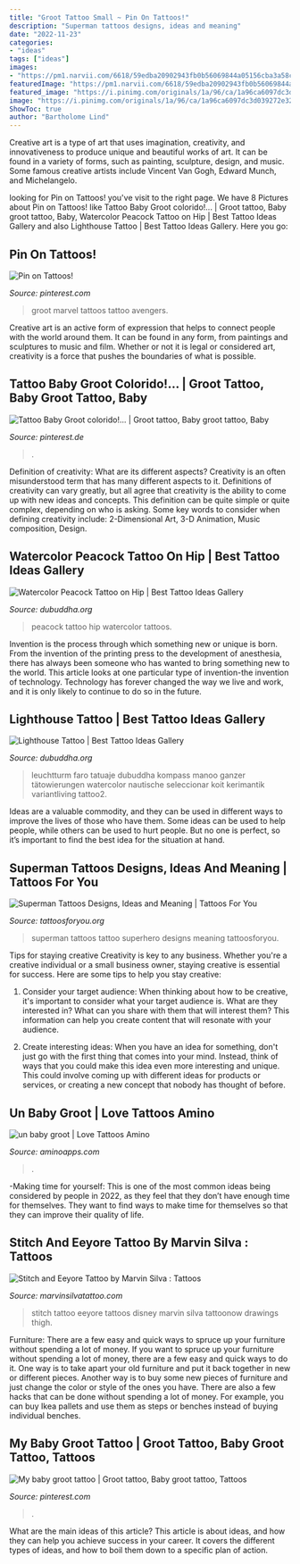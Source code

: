 ```yaml
---
title: "Groot Tattoo Small ~ Pin On Tattoos!"
description: "Superman tattoos designs, ideas and meaning"
date: "2022-11-23"
categories:
- "ideas"
tags: ["ideas"]
images:
- "https://pm1.narvii.com/6618/59edba20902943fb0b56069844a05156cba3a58c_hq.jpg"
featuredImage: "https://pm1.narvii.com/6618/59edba20902943fb0b56069844a05156cba3a58c_hq.jpg"
featured_image: "https://i.pinimg.com/originals/1a/96/ca/1a96ca6097dc3d039272e32b56afaa09.jpg"
image: "https://i.pinimg.com/originals/1a/96/ca/1a96ca6097dc3d039272e32b56afaa09.jpg"
ShowToc: true
author: "Bartholome Lind"
---
```



Creative art is a type of art that uses imagination, creativity, and innovativeness to produce unique and beautiful works of art. It can be found in a variety of forms, such as painting, sculpture, design, and music. Some famous creative artists include Vincent Van Gogh, Edward Munch, and Michelangelo.

	

		
looking for Pin on Tattoos! you've visit to the right page. We have 8 Pictures about Pin on Tattoos! like Tattoo Baby Groot colorido!... | Groot tattoo, Baby groot tattoo, Baby, Watercolor Peacock Tattoo on Hip | Best Tattoo Ideas Gallery and also Lighthouse Tattoo | Best Tattoo Ideas Gallery. Here you go:
		
    
## Pin On Tattoos!

<img loading=lazy src="https://i.pinimg.com/originals/1a/96/ca/1a96ca6097dc3d039272e32b56afaa09.jpg" onerror="this.onerror=null;this.src='https://tse2.mm.bing.net/th?id=OIP.1_gMeEPxTq3H_5wOcxsEBgAAAA&amp;pid=15.1';" alt="Pin on Tattoos!">

_Source: pinterest.com_

>groot marvel tattoos tattoo avengers. 

	

Creative art is an active form of expression that helps to connect people with the world around them. It can be found in any form, from paintings and sculptures to music and film. Whether or not it is legal or considered art, creativity is a force that pushes the boundaries of what is possible.

    
## Tattoo Baby Groot Colorido!... | Groot Tattoo, Baby Groot Tattoo, Baby

<img loading=lazy src="https://i.pinimg.com/736x/f6/29/32/f6293229d3a78170da709cba07af15a2.jpg" onerror="this.onerror=null;this.src='https://tse3.mm.bing.net/th?id=OIP.-Q1Ssv4LzqjmrIk9zvLLPAHaJP&amp;pid=15.1';" alt="Tattoo Baby Groot colorido!... | Groot tattoo, Baby groot tattoo, Baby">

_Source: pinterest.de_

>. 

	

Definition of creativity: What are its different aspects?
Creativity is an often misunderstood term that has many different aspects to it. Definitions of creativity can vary greatly, but all agree that creativity is the ability to come up with new ideas and concepts. This definition can be quite simple or quite complex, depending on who is asking. Some key words to consider when defining creativity include: 2-Dimensional Art, 3-D Animation, Music composition, Design.

    
## Watercolor Peacock Tattoo On Hip | Best Tattoo Ideas Gallery

<img loading=lazy src="http://www.dubuddha.org/wp-content/uploads/2018/09/Watercolor-Peacock-Tattoo-on-Hip-by-Manoo-Stich-728x910.jpg" onerror="this.onerror=null;this.src='https://tse3.mm.bing.net/th?id=OIP.rRiV2QjT9I9-YR7Si6MWewHaJQ&amp;pid=15.1';" alt="Watercolor Peacock Tattoo on Hip | Best Tattoo Ideas Gallery">

_Source: dubuddha.org_

>peacock tattoo hip watercolor tattoos. 

	

Invention is the process through which something new or unique is born. From the invention of the printing press to the development of anesthesia, there has always been someone who has wanted to bring something new to the world. This article looks at one particular type of invention-the invention of technology. Technology has forever changed the way we live and work, and it is only likely to continue to do so in the future.

    
## Lighthouse Tattoo | Best Tattoo Ideas Gallery

<img loading=lazy src="http://www.dubuddha.org/wp-content/uploads/2018/06/Lighthouse-Tattoo-by-Manoo-Stich.jpg" onerror="this.onerror=null;this.src='https://tse3.mm.bing.net/th?id=OIP.2VIekxyDC57h6T2WNPJFtQHaHa&amp;pid=15.1';" alt="Lighthouse Tattoo | Best Tattoo Ideas Gallery">

_Source: dubuddha.org_

>leuchtturm faro tatuaje dubuddha kompass manoo ganzer tätowierungen watercolor nautische seleccionar koit kerimantik variantliving tattoo2. 

	

Ideas are a valuable commodity, and they can be used in different ways to improve the lives of those who have them. Some ideas can be used to help people, while others can be used to hurt people. But no one is perfect, so it’s important to find the best idea for the situation at hand.

    
## Superman Tattoos Designs, Ideas And Meaning | Tattoos For You

<img loading=lazy src="https://www.tattoosforyou.org/wp-content/uploads/2013/11/Superman-Logo-Tattoo.jpg" onerror="this.onerror=null;this.src='https://tse3.mm.bing.net/th?id=OIP.9f6afq3z8krwbrDJURJepQHaFT&amp;pid=15.1';" alt="Superman Tattoos Designs, Ideas and Meaning | Tattoos For You">

_Source: tattoosforyou.org_

>superman tattoos tattoo superhero designs meaning tattoosforyou. 

	

Tips for staying creative
Creativity is key to any business. Whether you're a creative individual or a small business owner, staying creative is essential for success. Here are some tips to help you stay creative: 
1. Consider your target audience: When thinking about how to be creative, it's important to consider what your target audience is. What are they interested in? What can you share with them that will interest them? This information can help you create content that will resonate with your audience. 

2. Create interesting ideas: When you have an idea for something, don't just go with the first thing that comes into your mind. Instead, think of ways that you could make this idea even more interesting and unique. This could involve coming up with different ideas for products or services, or creating a new concept that nobody has thought of before. 


    
## Un Baby Groot | Love Tattoos Amino

<img loading=lazy src="https://pm1.narvii.com/6618/59edba20902943fb0b56069844a05156cba3a58c_hq.jpg" onerror="this.onerror=null;this.src='https://tse4.mm.bing.net/th?id=OIP.cGTomF8a9wDPOxHxi2c4AAHaNK&amp;pid=15.1';" alt="un baby groot | Love Tattoos Amino">

_Source: aminoapps.com_

>. 

	

-Making time for yourself: This is one of the most common ideas being considered by people in 2022, as they feel that they don’t have enough time for themselves. They want to find ways to make time for themselves so that they can improve their quality of life.

    
## Stitch And Eeyore Tattoo By Marvin Silva : Tattoos

<img loading=lazy src="http://galleryoftattoosnow.com/KustomKultureGalleryHOSTED/images/gallery/marvinsilva232.jpg?v=1" onerror="this.onerror=null;this.src='https://tse2.mm.bing.net/th?id=OIP.ZPS4sGKgQYjjTFgTjvuovwHaNp&amp;pid=15.1';" alt="Stitch and Eeyore Tattoo by Marvin Silva : Tattoos">

_Source: marvinsilvatattoo.com_

>stitch tattoo eeyore tattoos disney marvin silva tattoonow drawings thigh. 

	

Furniture: There are a few easy and quick ways to spruce up your furniture without spending a lot of money.
If you want to spruce up your furniture without spending a lot of money, there are a few easy and quick ways to do it. One way is to take apart your old furniture and put it back together in new or different pieces. Another way is to buy some new pieces of furniture and just change the color or style of the ones you have. There are also a few hacks that can be done without spending a lot of money. For example, you can buy Ikea pallets and use them as steps or benches instead of buying individual benches.

    
## My Baby Groot Tattoo | Groot Tattoo, Baby Groot Tattoo, Tattoos

<img loading=lazy src="https://i.pinimg.com/originals/b2/2d/2a/b22d2a7692626997afc38d2346aaf3a6.jpg" onerror="this.onerror=null;this.src='https://tse2.mm.bing.net/th?id=OIP.M285jDOgPELJcsKjF0MmygHaTU&amp;pid=15.1';" alt="My baby groot tattoo | Groot tattoo, Baby groot tattoo, Tattoos">

_Source: pinterest.com_

>. 

	

What are the main ideas of this article?
This article is about ideas, and how they can help you achieve success in your career. It covers the different types of ideas, and how to boil them down to a specific plan of action.

